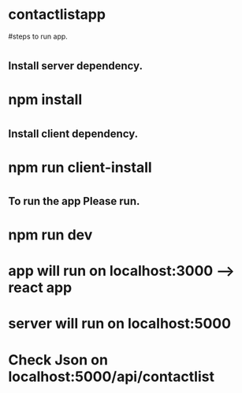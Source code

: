 # contactlistapp
#steps to run app.
#
## Install server dependency.
#  npm install
#
## Install client dependency.
#  npm run client-install   
#
#
## To run the app Please run.
#
# npm run dev
#
# app will run on localhost:3000 --> react app
#
# server will run on localhost:5000
#
#
# Check Json on localhost:5000/api/contactlist
